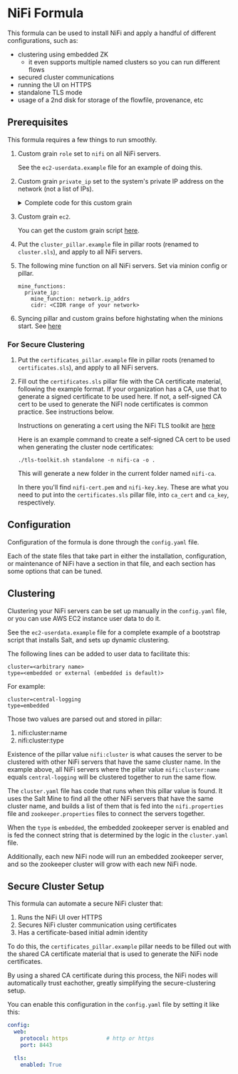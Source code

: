 # NiFi Formula

This formula can be used to install NiFi and apply a handful of different configurations, such as:

 * clustering using embedded ZK
    * it even supports multiple named clusters so you can run different flows
 * secured cluster communications
 * running the UI on HTTPS
 * standalone TLS mode
 * usage of a 2nd disk for storage of the flowfile, provenance, etc

## Prerequisites

This formula requires a few things to run smoothly.

1. Custom grain `role` set to `nifi` on all NiFi servers.

    See the `ec2-userdata.example` file  for an example of doing this.

1. Custom grain `private_ip` set to the system's private IP address on the network (not a list of IPs).

    <details>
    <summary>Complete code for this custom grain</summary>

    ```python
    #!/usr/bin/env python
    import socket

    def main():
      grains = {}
      grains['private_ip'] = socket.gethostbyname(socket.gethostname())
      return grains
      ```
    </details>

1. Custom grain `ec2`.

    You can get the custom grain script [here](https://raw.githubusercontent.com/saltstack/salt-contrib/master/grains/ec2_info.py).
1. Put the `cluster_pillar.example` file in pillar roots (renamed to `cluster.sls`), and apply to all NiFi servers.
1. The following mine function on all NiFi servers. Set via minion config or pillar.

    ```
    mine_functions:
      private_ip:
        mine_function: network.ip_addrs
        cidr: <CIDR range of your network>
    ```

1. Syncing pillar and custom grains before highstating when the minions start. See [here](https://docs.saltstack.com/en/latest/topics/reactor/#syncing-custom-types-on-minion-start)

### For Secure Clustering
1. Put the `certificates_pillar.example` file in pillar roots (renamed to `certificates.sls`), and apply to all NiFi servers.
1. Fill out the `certificates.sls` pillar file with the CA certificate material, following the example format. If your organization has a CA, use that to generate a signed certificate to be used here. If not, a self-signed CA cert to be used to generate the NiFI node certificates is common practice. See instructions below.

   Instructions on generating a cert using the NiFi TLS toolkit are [here](https://nifi.apache.org/docs/nifi-docs/html/toolkit-guide.html#standalone)

   Here is an example command to create a self-signed CA cert to be used when generating the cluster node certificates:

   `./tls-toolkit.sh standalone -n nifi-ca -o .`

   This will generate a new folder in the current folder named `nifi-ca`.

   In there you'll find `nifi-cert.pem` and `nifi-key.key`. These are what you need to put into the `certificates.sls` pillar file, into `ca_cert` and `ca_key`, respectively.

## Configuration

Configuration of the formula is done through the `config.yaml` file.

Each of the state files that take part in either the installation, configuration, or maintenance of NiFi have a section in that file, and each section has some options that can be tuned.

## Clustering

Clustering your NiFi servers can be set up manually in the `config.yaml` file, or you can use AWS EC2 instance user data to do it.

See the `ec2-userdata.example` file for a complete example of a bootstrap script that installs Salt, and sets up dynamic clustering.

The following lines can be added to user data to facilitate this:
```
cluster=<arbitrary name>
type=<embedded or external (embedded is default)>
```

For example:
```
cluster=central-logging
type=embedded
```

Those two values are parsed out and stored in pillar:
1. nifi:cluster:name
1. nifi:cluster:type

Existence of the pillar value `nifi:cluster` is what causes the server to be clustered with other NiFi servers that have the same cluster name. In the example above, all NiFi servers where the pillar value `nifi:cluster:name` equals `central-logging` will be clustered together to run the same flow.

The `cluster.yaml` file has code that runs when this pillar value is found. It uses the Salt Mine to find all the other NiFi servers that have the same cluster name, and builds a list of them that is fed into the `nifi.properties` file and `zookeeper.properties` files to connect the servers together.

When the `type` is `embedded`, the embedded zookeeper server is enabled and is fed the connect string that is determined by the logic in the `cluster.yaml` file.

Additionally, each new NiFi node will run an embedded zookeeper server, and so the zookeeper cluster will grow with each new NiFi node.

## Secure Cluster Setup

This formula can automate a secure NiFi cluster that:

1. Runs the NiFi UI over HTTPS
1. Secures NiFi cluster communication using certificates
1. Has a certificate-based initial admin identity

To do this, the `certificates_pillar.example` pillar needs to be filled out with the shared CA certificate material that is used to generate the NiFi node certificates.

By using a shared CA certificate during this process, the NiFi nodes will automatically trust eachother, greatly simplifying the secure-clustering setup.

You can enable this configuration in the `config.yaml` file by setting it like this:

```yaml
config:
  web:
    protocol: https            # http or https
    port: 8443

  tls:
    enabled: True
```